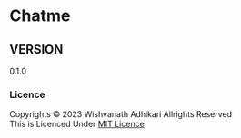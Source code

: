 # Chatme
## VERSION
0.1.0

### Licence
Copyrights &copy; 2023 Wishvanath Adhikari Allrights Reserved</br>
This is Licenced Under [MIT Licence](License.txt)
